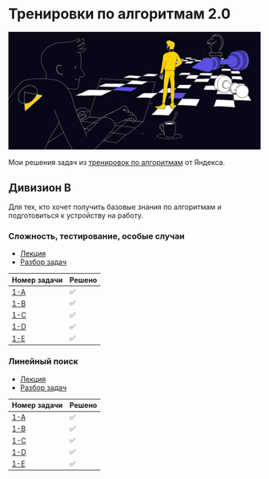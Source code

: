 # Тренировки по алгоритмам 2.0

![logo](images/logo.jpg)

Мои решения задач из [тренировок по алгоритмам](https://yandex.ru/yaintern/algorithm-training) от Яндекса.

## Дивизион B

Для тех, кто хочет получить базовые знания по алгоритмам и подготовиться к устройству на работу.

### Сложность, тестирование, особые случаи

- [Лекция](https://youtu.be/QLhqYNsPIVo)
- [Разбор задач](https://youtu.be/WZgl1GW3lMA)

| Номер задачи | Решено |
|---|---|
| [1-A](/Division_B/Homework_1/A.py) | ✅ |
| [1-B](/Division_B/Homework_1/B.py) | ✅ |
| [1-C](/Division_B/Homework_1/C.py) | ✅ |
| [1-D](/Division_B/Homework_1/D.py) | ✅ |
| [1-E](/Division_B/Homework_1/E.py) | ✅ |

### Линейный поиск

- [Лекция](https://youtu.be/SKwB41FrGgU)
- [Разбор задач](https://youtu.be/WZgl1GW3lMA)

| Номер задачи | Решено |
|---|---|
| [1-A](/Division_B/Homework_2/A.py) | ✅ |
| [1-B](/Division_B/Homework_2/B.py) | ✅ |
| [1-C](/Division_B/Homework_2/C.py) | ✅ |
| [1-D](/Division_B/Homework_2/D.py) | ✅ |
| [1-E](/Division_B/Homework_2/E.py) | ✅ |